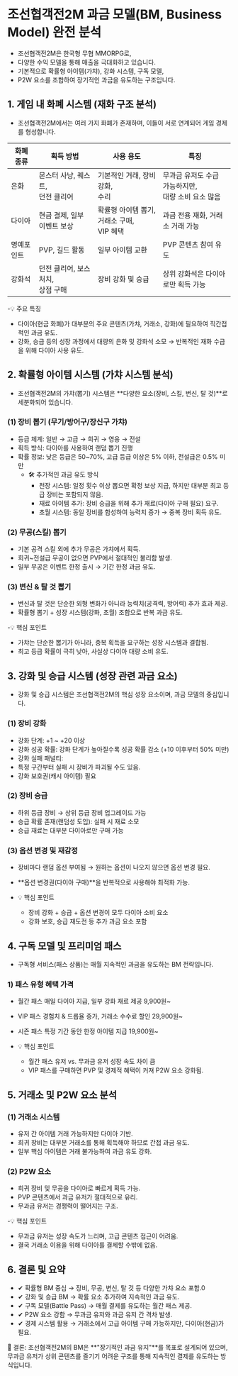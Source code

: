 # 조선협객전2M 과금 모델(BM, Business Model) 완전 분석
- 조선협객전2M은 한국형 무협 MMORPG로,
- 다양한 수익 모델을 통해 매출을 극대화하고 있습니다.
- 기본적으로 확률형 아이템(가챠), 강화 시스템, 구독 모델,
- P2W 요소를 조합하여 장기적인 과금을 유도하는 구조입니다.


## 1. 게임 내 화폐 시스템 (재화 구조 분석)
- 조선협객전2M에서는 여러 가지 화폐가 존재하며, 이들이 서로 연계되어 게임 경제를 형성합니다.

| 화폐 종류 | 획득 방법 | 사용 용도 | 특징 |
|------|---|---|---|
| 은화        | 몬스터 사냥, 퀘스트, <br> 던전 클리어   | 기본적인 거래, 장비 강화, <br>  수리            | 무과금 유저도 수급 가능하지만, <br>  대량 소비 요소 많음 | 
| 다이아      | 현금 결제, 일부 이벤트 보상             | 확률형 아이템 뽑기, 거래소 구매, <br>  VIP 혜택 | 과금 전용 재화, 거래소 거래 가능 | 
| 명예포인트   | PVP, 길드 활동                        | 일부 아이템 교환                               | PVP 콘텐츠 참여 유도 | 
| 강화석      | 던전 클리어, 보스 처치, <br>  상점 구매 | 장비 강화 및 승급                              | 상위 강화석은 다이아로만 획득 가능 | 


-💡 주요 특징

  - 다이아(현금 화폐)가 대부분의 주요 콘텐츠(가챠, 거래소, 강화)에 필요하여 직간접적인 과금 유도.
  - 강화, 승급 등의 성장 과정에서 대량의 은화 및 강화석 소모 → 반복적인 재화 수급을 위해 다이아 사용 유도.

## 2. 확률형 아이템 시스템 (가챠 시스템 분석)
- 조선협객전2M의 가챠(뽑기) 시스템은 **다양한 요소(장비, 스킬, 변신, 탈 것)**로 세분화되어 있습니다.

### (1) 장비 뽑기 (무기/방어구/장신구 가챠)
- 등급 체계: 일반 → 고급 → 희귀 → 영웅 → 전설
- 획득 방식: 다이아를 사용하여 랜덤 뽑기 진행
- 확률 정보: 낮은 등급은 50~70%, 고급 등급 이상은 5% 이하, 전설급은 0.5% 미만
  - 🛠 추가적인 과금 유도 방식
    - 천장 시스템: 일정 횟수 이상 뽑으면 확정 보상 지급, 하지만 대부분 최고 등급 장비는 포함되지 않음.
    - 재료 아이템 추가: 장비 승급을 위해 추가 재료(다이아 구매 필요) 요구.
    - 초월 시스템: 동일 장비를 합성하여 능력치 증가 → 중복 장비 획득 유도.

### (2) 무공(스킬) 뽑기
- 기본 공격 스킬 외에 추가 무공은 가챠에서 획득.
- 희귀~전설급 무공이 없으면 PVP에서 절대적인 불리함 발생.
- 일부 무공은 이벤트 한정 출시 → 기간 한정 과금 유도.

### (3) 변신 & 탈 것 뽑기
- 변신과 탈 것은 단순한 외형 변화가 아니라 능력치(공격력, 방어력) 추가 효과 제공.
- 확률형 뽑기 + 성장 시스템(강화, 초월) 조합으로 반복 과금 유도.

-💡 핵심 포인트

  - 가챠는 단순한 뽑기가 아니라, 중복 획득을 요구하는 성장 시스템과 결합됨.
  - 최고 등급 확률이 극히 낮아, 사실상 다이아 대량 소비 유도.

## 3. 강화 및 승급 시스템 (성장 관련 과금 요소)
- 강화 및 승급 시스템은 조선협객전2M의 핵심 성장 요소이며, 과금 모델의 중심입니다.

### (1) 장비 강화
- 강화 단계: +1 ~ +20 이상
- 강화 성공 확률: 강화 단계가 높아질수록 성공 확률 감소 (+10 이후부터 50% 미만)
- 강화 실패 패널티:
- 특정 구간부터 실패 시 장비가 파괴될 수도 있음.
- 강화 보호권(캐시 아이템) 필요

### (2) 장비 승급
- 하위 등급 장비 → 상위 등급 장비 업그레이드 가능
- 승급 확률 존재(랜덤성 도입): 실패 시 재료 소모
- 승급 재료는 대부분 다이아로만 구매 가능

### (3) 옵션 변경 및 재감정
- 장비마다 랜덤 옵션 부여됨 → 원하는 옵션이 나오지 않으면 옵션 변경 필요.
- **옵션 변경권(다이아 구매)**을 반복적으로 사용해야 최적화 가능.

- 💡 핵심 포인트

  - 장비 강화 + 승급 + 옵션 변경이 모두 다이아 소비 요소
  - 강화 보호, 승급 재도전 등 추가 과금 요소 포함

## 4. 구독 모델 및 프리미엄 패스
- 구독형 서비스(패스 상품)는 매월 지속적인 과금을 유도하는 BM 전략입니다.

### 1) 패스 유형	혜택	가격
- 월간 패스	매일 다이아 지급, 일부 강화 재료 제공	9,900원~
- VIP 패스	경험치 & 드롭율 증가, 거래소 수수료 할인	29,900원~
- 시즌 패스	특정 기간 동안 한정 아이템 지급	19,900원~

- 💡 핵심 포인트

  - 월간 패스 유저 vs. 무과금 유저 성장 속도 차이 큼
  - VIP 패스를 구매하면 PVP 및 경제적 혜택이 커져 P2W 요소 강화됨.

## 5. 거래소 및 P2W 요소 분석
### (1) 거래소 시스템
- 유저 간 아이템 거래 가능하지만 다이아 기반.
- 희귀 장비는 대부분 거래소를 통해 획득해야 하므로 간접 과금 유도.
- 일부 핵심 아이템은 거래 불가능하여 과금 유도 강화.

### (2) P2W 요소
- 희귀 장비 및 무공을 다이아로 빠르게 획득 가능.
- PVP 콘텐츠에서 과금 유저가 절대적으로 유리.
- 무과금 유저는 경쟁력이 떨어지는 구조.

-💡 핵심 포인트

  - 무과금 유저는 성장 속도가 느리며, 고급 콘텐츠 접근이 어려움.
  - 결국 거래소 이용을 위해 다이아를 결제할 수밖에 없음.

## 6. 결론 및 요약
- ✔ 확률형 BM 중심 → 장비, 무공, 변신, 탈 것 등 다양한 가챠 요소 포함.0
- ✔ 강화 및 승급 BM → 확률 요소 추가하여 지속적인 과금 유도.
- ✔ 구독 모델(Battle Pass) → 매월 결제를 유도하는 월간 패스 제공.
- ✔ P2W 요소 강함 → 무과금 유저와 과금 유저 간 격차 발생.
- ✔ 경제 시스템 활용 → 거래소에서 고급 아이템 구매 가능하지만, 다이아(현금)가 필요.

🎯 결론:
조선협객전2M의 BM은 **"장기적인 과금 유지"**를 목표로 설계되어 있으며, 무과금 유저가 상위 콘텐츠를 즐기기 어려운 구조를 통해 지속적인 결제를 유도하는 방식입니다.

